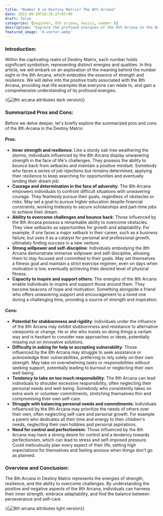 ```yaml
---
title: "Number 8 in Destiny Matrix? The 8th Arcana"
date: 2023-09-20T16:25:27+03:00
draft: false
categories: [beginner, 8th arcana, basics, number 8]
description: "Explore the profound energies of the 8th Arcana in the Destiny Matrix, representing strength and resilience, as relatable real-life examples shed light on its influence."
featured_image: '8-vector.webp'
---
```


### Introduction:
Within the captivating realm of Destiny Matrix, each number holds significant symbolism, representing distinct energies and qualities. In this article, we will embark on an exploration of the meaning behind the number eight or the 8th Arcana, which embodies the essence of strength and resilience. We will delve into the positive traits associated with the 8th Arcana, providing real-life examples that everyone can relate to, and gain a comprehensive understanding of its profound energies.

{{<image link="8-dark.webp" alt="8th arcana attributes dark version">}}

### Summarized Pros and Cons:
Before we delve deeper, let's briefly explore the summarized pros and cons of the 8th Arcana in the Destiny Matrix:

#### Pros:

- **Inner strength and resilience**: Like a sturdy oak tree weathering the storms, individuals influenced by the 8th Arcana display unwavering strength in the face of life's challenges. They possess the ability to bounce back from setbacks and maintain a positive mindset. Somebody who faces a series of job rejections but remains determined, applying their resilience to keep searching for opportunities and eventually landing their dream job.
- **Courage and determination in the face of adversity**: The 8th Arcana empowers individuals to confront difficult situations with unwavering courage. They fearlessly pursue their goals, regardless of obstacles or risks.
May set a goal to pursue higher education despite financial constraints, working tirelessly to secure scholarships and part-time jobs to achieve their dream.
- **Ability to overcome challenges and bounce back**: Those influenced by the 8th Arcana possess a remarkable ability to overcome obstacles. They view setbacks as opportunities for growth and adaptability. For example, if one faces a major setback in their career, such as a business failure, but uses it as a catalyst for personal and professional growth, ultimately finding success in a new venture.
- **Strong willpower and self-discipline**: Individuals embodying the 8th Arcana demonstrate immense willpower and self-discipline, allowing them to stay focused and committed to their goals. May set themselves a fitness goal and maintain a strict exercise regimen, even on days when motivation is low, eventually achieving their desired level of physical fitness.
- **Capacity to inspire and support others**: The energies of the 8th Arcana enable individuals to inspire and support those around them. They become beacons of hope and motivation. Something alongside a friend who offers unwavering support and encouragement to a loved one during a challenging time, providing a source of strength and inspiration.

#### Cons:

- **Potential for stubbornness and rigidity**: Individuals under the influence of the 8th Arcana may exhibit stubbornness and resistance to alternative viewpoints or change. He or she who insists on doing things a certain way and is hesitant to consider new approaches or ideas, potentially missing out on innovative solutions.
- **Difficulty in asking for help or accepting vulnerability**: Those influenced by the 8th Arcana may struggle to seek assistance or acknowledge their vulnerabilities, preferring to rely solely on their own strength. May take on overwhelming tasks or responsibilities without seeking support, potentially leading to burnout or neglecting their own well-being.
- **Tendency to take on too much responsibility**: The 8th Arcana can lead individuals to shoulder excessive responsibility, often neglecting their personal needs and well-being. Somebody who consistently takes on extra work or volunteer commitments, stretching themselves thin and compromising their own self-care.
- **Struggle with balancing personal needs and commitments**: Individuals influenced by the 8th Arcana may prioritize the needs of others over their own, often neglecting self-care and personal growth. For example a parent who dedicates all their time and energy to their children's needs, neglecting their own hobbies and personal aspirations.
- **Need for control and perfectionism**: Those influenced by the 8th Arcana may have a strong desire for control and a tendency towards perfectionism, which can lead to stress and self-imposed pressure. Could meticulously plan every aspect of their life, setting high expectations for themselves and feeling anxious when things don't go as planned.

### Overview and Conclusion: 
The 8th Arcana in Destiny Matrix represents the energies of strength, resilience, and the ability to overcome challenges. By understanding the positive and negative aspects of the 8th Arcana, individuals can harness their inner strength, embrace adaptability, and find the balance between perseverance and self-care.

{{<image link="8-light.webp" alt="8th arcana attributes light version">}}